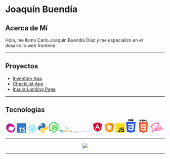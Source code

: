 # Joaquín Buendía

## Acerca de Mí

Hola, me llamo Carlo Joaquín Buendía Díaz y me especializo en el desarrollo web frontend.

---

## Proyectos

- [Inventory App](https://github.com/jbuendia1y/inventory-app-monorepo "IN DEVELOPMENT")
- [CheckList App](https://iac-three.vercel.app/ "IN PRODUCTION")
- [Insure Landing Page](https://github.com/jbuendia1y/insure-landing-page-master "IN PRODUCTION")

---

## Tecnologías

<div align="center">
<img src="assets/images/rxjs.png" width="30px" />
<img src="assets/images/typescript.png" width="30px" style="width:30px;" />
<img src="assets/images/react.png" width="30px" />
<img src="assets/images/python.png" width="30px" />
<img src="assets/images/nodejs.svg" width="30px" />
<img src="assets/images/mysql.png" width="30px" />
<img src="assets/images/mongodb.png" width="30px" />
<img src="assets/images/express.png" width="30px" />
<img src="assets/images/angular.png" width="37px" />
<img src="assets/images/angular-material.svg" width="30px" />
<img src="assets/images/javascript.png" width="30px" />
<img src="assets/images/css.png" width="30px" />
<img src="assets/images/html.png" width="41px" />
<img src="assets/images/sass.svg" width="41px" />
</div>

---

<p align="center"><img src="https://github-readme-stats.vercel.app/api?username=jbuendia1y&show_icons=true&hide_border=false)](https://github-readme-stats.vercel.app/api?username=jbuendia1y&show_icons=true&hide_border=false" /></p>

---
